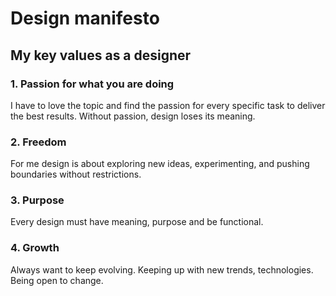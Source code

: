 # Design manifesto

## My key values as a designer

### 1. Passion for what you are doing
I have to love the topic and find the passion for every specific task to deliver the best results. Without passion, design loses its meaning.

### 2. Freedom
For me design is about exploring new ideas, experimenting, and pushing boundaries without restrictions.

### 3. Purpose
Every design must have meaning, purpose and be functional.

### 4. Growth
Always want to keep evolving. Keeping up with new trends, technologies. Being open to change.
